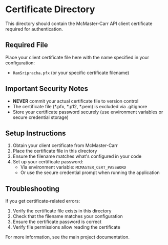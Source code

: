 # Certificate Directory

This directory should contain the McMaster-Carr API client certificate required for authentication.

## Required File

Place your client certificate file here with the name specified in your configuration:
- `RamSripracha.pfx` (or your specific certificate filename)

## Important Security Notes

- **NEVER** commit your actual certificate file to version control
- The certificate file (*.pfx, *.p12, *.pem) is excluded via .gitignore
- Store your certificate password securely (use environment variables or secure credential storage)

## Setup Instructions

1. Obtain your client certificate from McMaster-Carr
2. Place the certificate file in this directory
3. Ensure the filename matches what's configured in your code
4. Set up your certificate password:
   - Via environment variable: `MCMASTER_CERT_PASSWORD`
   - Or use the secure credential prompt when running the application

## Troubleshooting

If you get certificate-related errors:
1. Verify the certificate file exists in this directory
2. Check that the filename matches your configuration
3. Ensure the certificate password is correct
4. Verify file permissions allow reading the certificate

For more information, see the main project documentation.